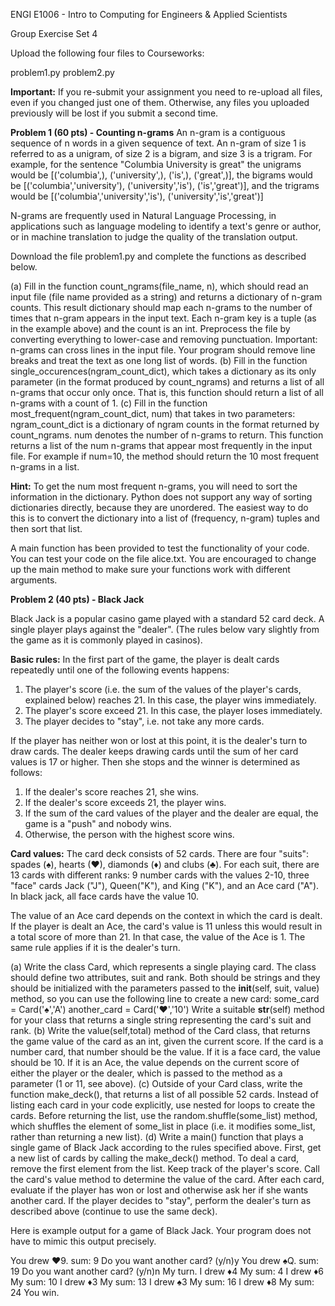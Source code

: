 ENGI E1006 - Intro to Computing for Engineers & Applied Scientists

Group Exercise Set 4

Upload the following four files to Courseworks:

problem1.py
problem2.py

**Important:** If you re-submit your assignment you need to re-upload all files, even if you changed just one of them. Otherwise, any files you uploaded previously will be lost if you submit a second time. 

**Problem 1 (60 pts) - Counting n-grams**
An n-gram is a contiguous sequence of n words in a given sequence of text. An n-gram of size 1 is referred to as a unigram, of size 2 is a bigram, and size 3 is a trigram. For example, for the sentence "Columbia University is great" the unigrams would be
   [('columbia',), ('university',), ('is',), ('great',)], 
the bigrams would be 
   [('columbia','university'), ('university','is'), ('is','great')], 
and the trigrams would be 
   [('columbia','university','is'), ('university','is','great')]

N-grams are frequently used in Natural Language Processing, in applications such as language modeling to identify a text's genre or author, or in machine translation to judge the quality of the translation output. 

Download the file problem1.py and complete the functions as described below. 

(a) Fill in the function count_ngrams(file_name, n), which should read an input file (file name provided as a string) and returns a dictionary of n-gram counts. This result dictionary should map each n-grams to the number of times that n-gram appears in the input text. Each n-gram key is a tuple (as in the example above) and the count is an int.
Preprocess the file by converting everything to lower-case and removing punctuation. Important: n-grams can cross lines in the input file. Your program should remove line breaks and treat the text as one long list of words. 
(b) Fill in the function single_occurences(ngram_count_dict), which takes a dictionary as its only parameter (in the format produced by count_ngrams) and returns a list of all n-grams that occur only once.  That is, this function should return a list of all n-grams with a count of 1. 
(c) Fill in the function most_frequent(ngram_count_dict, num) that takes in two parameters:
ngram_count_dict is a dictionary of ngram counts in the format returned by count_ngrams. num denotes the number of n-grams to return. This function returns a list of the num n-grams that appear most frequently in the input file.  For example if num=10, the method should return the 10 most frequent n-grams in a list. 

**Hint:** To get the num most frequent n-grams,  you will need to sort the information in the dictionary. Python does not support any way of sorting dictionaries directly, because they are unordered. The easiest way to do this is to convert the dictionary into a list of (frequency, n-gram) tuples and then sort that list.

A main function has been provided to test the functionality of your code. You can test your code on the file alice.txt. You are encouraged to change up the main method to make sure your functions work with different arguments. 

**Problem 2 (40 pts) - Black Jack**

Black Jack is a popular casino game played with a standard 52 card deck. A single player plays against the "dealer". (The rules below vary slightly from the game as it is commonly played in casinos).

**Basic rules:** In the first part of the game, the player is dealt cards repeatedly until one of the following events happens: 

 1. The player's score (i.e. the sum of the values of the player's cards, explained below) reaches 21. In this case, the player wins immediately.
 2. The player's score exceed 21. In this case, the player loses immediately. 
 3. The player decides to "stay", i.e. not take any more cards. 

If the player has neither won or lost at this point, it is the dealer's turn to draw cards. The dealer keeps drawing cards until the sum of her card values is 17 or higher. Then she stops and the winner is determined as follows: 

 1. If the dealer's score reaches 21, she wins.
 2. If the dealer's score exceeds 21, the player wins.
 3. If the sum of the card values of the player and the dealer are equal, the game is a "push" and nobody wins. 
 4. Otherwise, the person with the highest score wins. 

**Card values:** The card deck consists of 52 cards. There are four "suits": spades (♠), hearts (♥), diamonds (♦) and clubs (♣). For each suit, there are 13 cards with different ranks: 9 number cards with the values 2-10, three "face" cards Jack ("J"), Queen("K"), and King ("K"), and an Ace card ("A"). In black jack, all face cards have the value 10. 

The value of an Ace card depends on the context in which the card is dealt. If the player is dealt an Ace, the card's value is 11 unless this would result in a total score of more than 21. In that case, the value of the Ace is 1. The same rule applies if it is the dealer's turn. 

 (a) Write the class Card, which represents a single playing card. The class should define two attributes, suit and rank. Both should be strings and they should be initialized with the parameters passed to the __init__(self, suit, value) method, so you can use the following line to create a new card: 
 some_card = Card('♠','A')
 another_card = Card('♥','10')
 Write a suitable __str__(self) method for your class that returns a single string representing the card's suit and rank.
 (b) Write the value(self,total) method of the Card class, that returns the game value of the card as an int, given the current score. If the card is a number card, that number should be the value. If it is a face card, the value should be 10. If it is an Ace, the value depends on the current score of either the player or the dealer, which is passed to the method as a parameter (1 or 11, see above).
 (c) Outside of your Card class, write the function make_deck(), that returns a list of all possible 52 cards. Instead of listing each card in your code explicitly, use nested for loops to create the cards. Before returning the list, use the random.shuffle(some_list) method, which shuffles the element of some_list in place (i.e. it modifies some_list, rather than returning a new list).
 (d) Write a main() function that plays a single game of Black Jack according to the rules specified above. First, get a new list of cards by calling the make_deck() method. To deal a card, remove the first element from the list. Keep track of the player's score. Call the card's value method to determine the value of the card. After each card, evaluate if the player has won or lost and otherwise ask her if she wants another card. If the player decides to "stay", perform the dealer's turn as described above (continue to use the same deck). 

Here is example output for a game of Black Jack. Your program does not have to mimic this output precisely. 

   You drew ♥9.
   sum: 9
   Do you want another card? (y/n)y
   You drew ♠Q.
   sum: 19
   Do you want another card? (y/n)n
   My turn.
   I drew ♦4
   My sum: 4
   I drew ♦6
   My sum: 10
   I drew ♦3
   My sum: 13
   I drew ♠3
   My sum: 16
   I drew ♦8
   My sum: 24
   You win.
